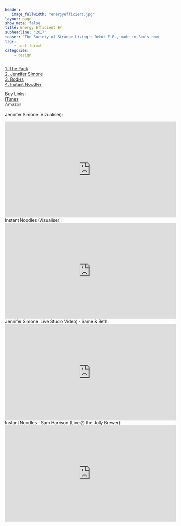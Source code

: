 ```yaml
---
header:
   image_fullwidth: "energyefficient.jpg"
layout: page
show_meta: false
title: Energy Efficient EP
subheadline: "2017"
teaser: "The Society of Strange Living's Debut E.P., made in Sam's home studio. It features trumpet from Joe Davies. Dan Collins and Bethany Durrant joined the band mid record, just in time to make it super awesome! The washing machine cover art is a tribute to Ginger, our wachine drum kit."
tags:
    - post format
categories:
    - design 
---
```

<!--more-->
 <a href="https://www.amazon.com/Energy-Efficient-Explicit-Society-Strange/dp/B07G4P7QVQ/">1. The Pack</a><br>
 <a href="https://www.amazon.com/Energy-Efficient-Explicit-Society-Strange/dp/B07G4P7QVQ/">2. Jennifer Simone</a><br>
 <a href="https://www.amazon.com/Energy-Efficient-Explicit-Society-Strange/dp/B07G4P7QVQ/">3. Bodies</a><br>
 <a href="https://www.amazon.com/Energy-Efficient-Explicit-Society-Strange/dp/B07G4P7QVQ/">4. Instant Noodles</a><br>
 
Buy Links:<br>
   <a href="https://itunes.apple.com/us/album/energy-efficient-ep/1420456984">iTunes</a><br>
      <a href="https://www.amazon.com/Energy-Efficient-Explicit-Society-Strange/dp/B07G4P7QVQ/">Amazon</a><br><br>
 Jennifer Simone (Vizualiser):<br>
  <iframe width="560" height="315" src="https://www.youtube.com/embed/yoPn97u8-lI" frameborder="0" allowfullscreen></iframe><br> 
 Instant Noodles (Vizualiser):<br>
  <iframe width="560" height="315" src="https://www.youtube.com/embed/Ib9eI6CPxic" frameborder="0" allowfullscreen></iframe><br> 
 Jennifer Simone (Live Studio Video) - Same & Beth:<br>
  <iframe width="560" height="315" src="https://www.youtube.com/embed/mPz0_GCjOME" frameborder="0" allowfullscreen></iframe><br> 
 Instant Noodles - Sam Harrison (Live @ the Jolly Brewer):<br>
  <iframe width="560" height="315" src="https://www.youtube.com/embed/uDboi2GO7Mc" frameborder="0" allowfullscreen></iframe><br> 
 
